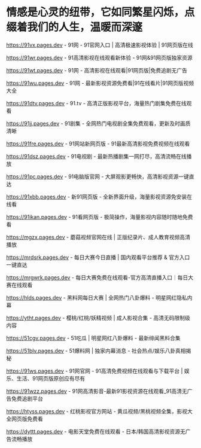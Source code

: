 # 情感是心灵的纽带，它如同繁星闪烁，点缀着我们的人生，温暖而深邃
https://91vx.pages.dev - 91网 - 91官网入口 | 高清极速影视体验 | 91网页版在线

https://91wr.pages.dev - 91高清影视在线观看新体验 - 91网&91网页版独家资源

https://91wt.pages.dev - 91网 - 高清影视在线观看|91网页版|免费追剧无广告

https://91wu.pages.dev - 91网 - 最新影视资源免费看|91在线看片|91网页版视频大全

https://91dtv.pages.dev - 91.tv - 高清正版影视平台，海量热门剧集免费在线观看

https://91jj.pages.dev - 91剧集 - 全网热门电视剧全集免费观看，更新及时画质清晰

https://91fre.pages.dev - 91网站新网页版 - 91最新高清影视免费视频在线观看

https://91dsz.pages.dev - 91电视剧 - 最新热播剧集一网打尽，高清流畅在线播放

https://91pc.pages.dev - 91电脑版官网 - 大屏观影更畅快，高清影视资源一键直达

https://91xbb.pages.dev - 新91网页版 - 全新界面升级，海量影视资源免安装在线看

https://91ikan.pages.dev - 91看网页版 - 极简操作，海量影视内容随时随地免费看

https://mgzx.pages.dev - 蘑菇视频官网在线 | 正版纪录片、成人教育视频高清播放

https://mrdsrk.pages.dev - 每日大赛今日直播 | 国内观看平台推荐 & 官方入口一键直达

https://mrgwrk.pages.dev - 每日大赛免费在线观看-官方高清直播入口｜每日大赛在线观看

https://hlds.pages.dev - 黑料网每日大赛 | 全网热门八卦爆料 - 明星网红隐私内幕

https://ytht.pages.dev - 樱桃/红桃/妖精视频 | 成人影视合集 - 高清无码限制级内容

https://51cgv.pages.dev - 51吃瓜 | 明星网红八卦爆料 - 最新绯闻黑料合集

https://51blv.pages.dev - 51爆料网 | 独家内幕消息 - 社会热点/娱乐八卦真相揭秘

https://91ws.pages.dev - 91网官网 - 91高清免费视频在线观看与下载平台 | 娱乐、生活、91网页版原创应有尽有

https://91wzz.pages.dev - 91网高清影音-最新91影视资源在线观看_91高清无广告免费追剧平台

https://htyss.pages.dev - 红桃影视官方网站 - 黄瓜视频/黑桃视频全集，影视大全网页版免费看

https://dyttt.pages.dev - 电影天堂免费在线观看 - 日本/韩国高清影视资源无广告流畅播放
